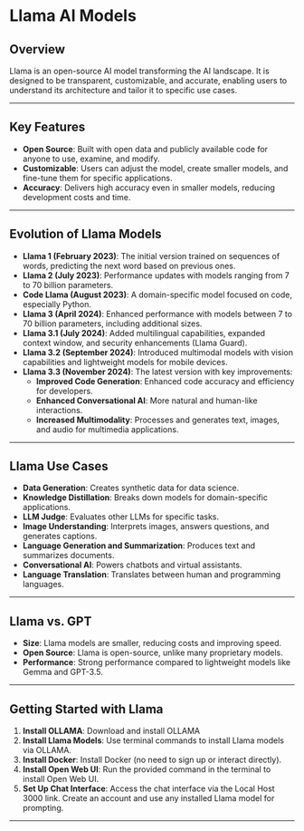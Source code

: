 # Llama AI Models

## Overview
Llama is an open-source AI model transforming the AI landscape. It is designed to be transparent, customizable, and accurate, enabling users to understand its architecture and tailor it to specific use cases.

---

## Key Features
- **Open Source**: Built with open data and publicly available code for anyone to use, examine, and modify.
- **Customizable**: Users can adjust the model, create smaller models, and fine-tune them for specific applications.
- **Accuracy**: Delivers high accuracy even in smaller models, reducing development costs and time.

---

## Evolution of Llama Models
- **Llama 1 (February 2023)**: The initial version trained on sequences of words, predicting the next word based on previous ones.
- **Llama 2 (July 2023)**: Performance updates with models ranging from 7 to 70 billion parameters.
- **Code Llama (August 2023)**: A domain-specific model focused on code, especially Python.
- **Llama 3 (April 2024)**: Enhanced performance with models between 7 to 70 billion parameters, including additional sizes.
- **Llama 3.1 (July 2024)**: Added multilingual capabilities, expanded context window, and security enhancements (Llama Guard).
- **Llama 3.2 (September 2024)**: Introduced multimodal models with vision capabilities and lightweight models for mobile devices.
- **Llama 3.3 (November 2024)**: The latest version with key improvements:
  - **Improved Code Generation**: Enhanced code accuracy and efficiency for developers.
  - **Enhanced Conversational AI**: More natural and human-like interactions.
  - **Increased Multimodality**: Processes and generates text, images, and audio for multimedia applications.

---

## Llama Use Cases
- **Data Generation**: Creates synthetic data for data science.
- **Knowledge Distillation**: Breaks down models for domain-specific applications.
- **LLM Judge**: Evaluates other LLMs for specific tasks.
- **Image Understanding**: Interprets images, answers questions, and generates captions.
- **Language Generation and Summarization**: Produces text and summarizes documents.
- **Conversational AI**: Powers chatbots and virtual assistants.
- **Language Translation**: Translates between human and programming languages.

---

## Llama vs. GPT
- **Size**: Llama models are smaller, reducing costs and improving speed.
- **Open Source**: Llama is open-source, unlike many proprietary models.
- **Performance**: Strong performance compared to lightweight models like Gemma and GPT-3.5.

---

## Getting Started with Llama
1. **Install OLLAMA**: Download and install OLLAMA
2. **Install Llama Models**: Use terminal commands to install Llama models via OLLAMA.
3. **Install Docker**: Install Docker (no need to sign up or interact directly).
4. **Install Open Web UI**: Run the provided command in the terminal to install Open Web UI.
5. **Set Up Chat Interface**: Access the chat interface via the Local Host 3000 link. Create an account and use any installed Llama model for prompting.

---

